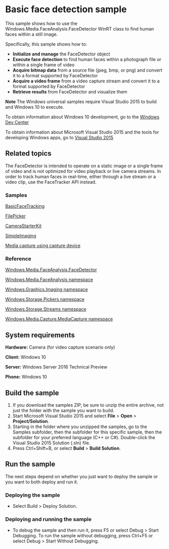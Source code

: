 <!---
  category: AudioVideoAndCamera 
  samplefwlink: http://go.microsoft.com/fwlink/p/?LinkId=620512
--->

# Basic face detection sample

This sample shows how to use the Windows.Media.FaceAnalysis.FaceDetector WinRT class to find human faces within a still image.

Specifically, this sample shows how to:

- **Initialize and manage** the FaceDetector object
- **Execute face detection** to find human faces within a photograph file or within a single frame of video
- **Acquire bitmap data** from a source file (jpeg, bmp, or png) and convert it to a format supported by FaceDetector
- **Acquire a video frame** from a video capture stream and convert it to a format supported by FaceDetector
- **Retrieve results** from FaceDetector and visualize them

**Note** The Windows universal samples require Visual Studio 2015 to build and Windows 10 to execute.
 
To obtain information about Windows 10 development, go to the [Windows Dev Center](http://go.microsoft.com/fwlink/?LinkID=532421)

To obtain information about Microsoft Visual Studio 2015 and the tools for developing Windows apps, go to [Visual Studio 2015](http://go.microsoft.com/fwlink/?LinkID=532422)

## Related topics

The FaceDetector is intended to operate on a static image or a single frame of video and is not optimized for video playback or live camera streams. In order to track human faces in real-time, either through a live stream or a video clip, use the FaceTracker API instead.

### Samples

[BasicFaceTracking](/Samples/BasicFaceTracking)

[FilePicker](/Samples/FilePicker)

[CameraStarterKit](/Samples/CameraStarterKit)

[SimpleImaging](/Samples/SimpleImaging)

[Media capture using capture device](https://code.msdn.microsoft.com/windowsapps/Media-Capture-Sample-adf87622)

### Reference

[Windows.Media.FaceAnalysis.FaceDetector](https://msdn.microsoft.com/en-us/library/windows/apps/windows.media.faceanalysis.facedetector.aspx)

[Windows.Media.FaceAnalysis namespace](https://msdn.microsoft.com/en-us/library/windows/apps/windows.media.faceanalysis.aspx)

[Windows.Graphics.Imaging namespace](https://msdn.microsoft.com/en-us/library/windows/apps/windows.graphics.imaging.aspx)

[Windows.Storage.Pickers namespace](https://msdn.microsoft.com/en-us/library/windows/apps/windows.storage.pickers.aspx)

[Windows.Storage.Streams namespace](https://msdn.microsoft.com/en-us/library/windows/apps/windows.storage.streams.aspx)

[Windows.Media.Capture.MediaCapture namespace](https://msdn.microsoft.com/en-us/library/windows/apps/windows.media.devices.aspx)

## System requirements

**Hardware:** Camera (for video capture scenario only) 

**Client:** Windows 10

**Server:** Windows Server 2016 Technical Preview

**Phone:** Windows 10

## Build the sample

1. If you download the samples ZIP, be sure to unzip the entire archive, not just the folder with the sample you want to build. 
2. Start Microsoft Visual Studio 2015 and select **File** \> **Open** \> **Project/Solution**.
3. Starting in the folder where you unzipped the samples, go to the Samples subfolder, then the subfolder for this specific sample, then the subfolder for your preferred language (C++ or C#). Double-click the Visual Studio 2015 Solution (.sln) file.
4. Press Ctrl+Shift+B, or select **Build** \> **Build Solution**.

## Run the sample

The next steps depend on whether you just want to deploy the sample or you want to both deploy and run it.

### Deploying the sample

- Select Build > Deploy Solution. 

### Deploying and running the sample

- To debug the sample and then run it, press F5 or select Debug >  Start Debugging. To run the sample without debugging, press Ctrl+F5 or select Debug > Start Without Debugging. 
